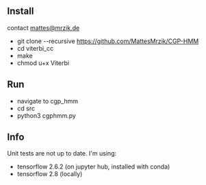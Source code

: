 
## Install

contact mattes@mrzik.de

* git clone --recursive https://github.com/MattesMrzik/CGP-HMM
* cd viterbi_cc
* make
* chmod u+x Viterbi

## Run

* navigate to cgp_hmm
* cd src
* python3 cgphmm.py

## Info
Unit tests are not up to date.
I'm using:
* tensorflow 2.6.2 (on jupyter hub, installed with conda)
* tensorflow 2.8 (locally)
